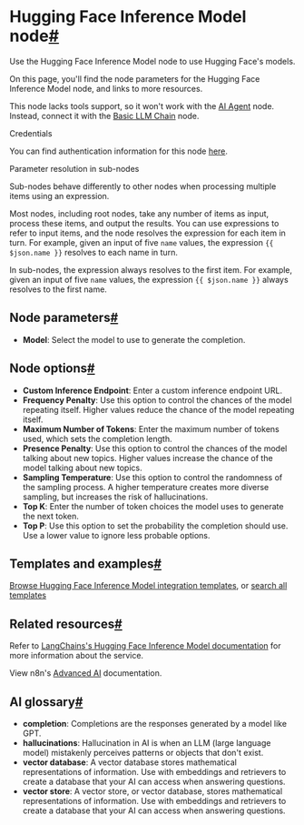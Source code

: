 [](https://github.com/n8n-io/n8n-docs/edit/main/docs/integrations/builtin/cluster-nodes/sub-nodes/n8n-nodes-langchain.lmopenhuggingfaceinference.md "Edit this page")

# Hugging Face Inference Model node[#](#hugging-face-inference-model-node "Permanent link")

Use the Hugging Face Inference Model node to use Hugging Face's models.

On this page, you'll find the node parameters for the Hugging Face Inference Model node, and links to more resources.

This node lacks tools support, so it won't work with the [AI Agent](../../root-nodes/n8n-nodes-langchain.agent/) node. Instead, connect it with the [Basic LLM Chain](../../root-nodes/n8n-nodes-langchain.chainllm/) node.

Credentials

You can find authentication information for this node [here](../../../credentials/huggingface/).

Parameter resolution in sub-nodes

Sub-nodes behave differently to other nodes when processing multiple items using an expression.

Most nodes, including root nodes, take any number of items as input, process these items, and output the results. You can use expressions to refer to input items, and the node resolves the expression for each item in turn. For example, given an input of five `name` values, the expression `{{ $json.name }}` resolves to each name in turn.

In sub-nodes, the expression always resolves to the first item. For example, given an input of five `name` values, the expression `{{ $json.name }}` always resolves to the first name.

## Node parameters[#](#node-parameters "Permanent link")

*   **Model**: Select the model to use to generate the completion.

## Node options[#](#node-options "Permanent link")

*   **Custom Inference Endpoint**: Enter a custom inference endpoint URL.
*   **Frequency Penalty**: Use this option to control the chances of the model repeating itself. Higher values reduce the chance of the model repeating itself.
*   **Maximum Number of Tokens**: Enter the maximum number of tokens used, which sets the completion length.
*   **Presence Penalty**: Use this option to control the chances of the model talking about new topics. Higher values increase the chance of the model talking about new topics.
*   **Sampling Temperature**: Use this option to control the randomness of the sampling process. A higher temperature creates more diverse sampling, but increases the risk of hallucinations.
*   **Top K**: Enter the number of token choices the model uses to generate the next token.
*   **Top P**: Use this option to set the probability the completion should use. Use a lower value to ignore less probable options.

## Templates and examples[#](#templates-and-examples "Permanent link")

[Browse Hugging Face Inference Model integration templates](https://n8n.io/integrations/hugging-face-inference-model/), or [search all templates](https://n8n.io/workflows/)

## Related resources[#](#related-resources "Permanent link")

Refer to [LangChains's Hugging Face Inference Model documentation](https://js.langchain.com/docs/integrations/llms/huggingface_inference/) for more information about the service.

View n8n's [Advanced AI](../../../../../advanced-ai/) documentation.

## AI glossary[#](#ai-glossary "Permanent link")

*   **completion**: Completions are the responses generated by a model like GPT.
*   **hallucinations**: Hallucination in AI is when an LLM (large language model) mistakenly perceives patterns or objects that don't exist.
*   **vector database**: A vector database stores mathematical representations of information. Use with embeddings and retrievers to create a database that your AI can access when answering questions.
*   **vector store**: A vector store, or vector database, stores mathematical representations of information. Use with embeddings and retrievers to create a database that your AI can access when answering questions.